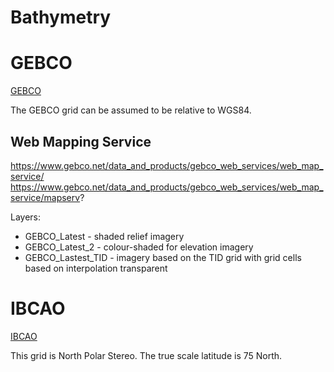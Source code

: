 # Bathymetry

# GEBCO

[GEBCO](https://www.gebco.net/data_and_products/gridded_bathymetry_data/)

The GEBCO grid can be assumed to be relative to WGS84.

## Web Mapping Service

https://www.gebco.net/data_and_products/gebco_web_services/web_map_service/
https://www.gebco.net/data_and_products/gebco_web_services/web_map_service/mapserv?

Layers:
 * GEBCO_Latest - shaded relief imagery
 * GEBCO_Latest_2 - colour-shaded for elevation imagery
 * GEBCO_Lastest_TID - imagery based on the TID grid with grid cells based on interpolation transparent

# IBCAO

[IBCAO](https://www.gebco.net/data_and_products/gridded_bathymetry_data/arctic_ocean/)

This grid is North Polar Stereo.
The true scale latitude is 75 North.
